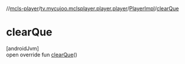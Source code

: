 //[mcls-player](../../../index.md)/[tv.mycujoo.mclsplayer.player.player](../index.md)/[PlayerImpl](index.md)/[clearQue](clear-que.md)

# clearQue

[androidJvm]\
open override fun [clearQue](clear-que.md)()
